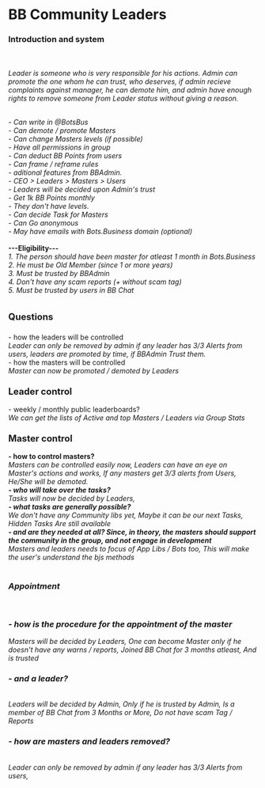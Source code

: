 # BB Community Leaders
<h3> Introduction and system  </h3>

<br><br><i> Leader is someone who is very responsible for his actions. Admin can promote the one whom he can trust, who deserves, if admin recieve complaints against manager, he can demote him, and admin have enough rights to remove someone from Leader status without giving a reason. </i><div></div><i><br>- Can write in @BotsBus<br/>- Can demote / promote Masters <br/>- Can change Masters levels (if possible)<br/>- Have all permissions in group<br/>- Can deduct BB Points from users<br/>- Can frame / reframe rules<br/>- aditional features from BBAdmin.<br/>- CEO > Leaders > Masters > Users<br/>- Leaders will be decided upon Admin's trust<br/>- Get 1k BB Points monthly<br>- They don't have levels.<br/>- Can decide Task for Masters<br/>- Can Go anonymous<br/>- May have emails with Bots.Business domain (optional)</i><div></div><br/><b>---Eligibility---</b><i><br/>1. The person should have been master for atleast 1 month in Bots.Business<br/>2. He must be Old Member (since 1 or more years) <br/>3. Must be trusted by BBAdmin<br/>4. Don't have any scam reports (+ without scam tag)<br/>5. Must be trusted by users in BB Chat<br/></i><br> <br> <span style="font-size:130%;"><b>Questions </b><br> <br></span><div></div>- how the leaders will be controlled<br/><i>Leader can only be removed by admin if any leader has 3/3 Alerts from users, leaders are promoted by time, if BBAdmin Trust them.</i><br/>- how the masters will be controlled<br/><i>Master can now be promoted / demoted by Leaders </i><div></div><span style="font-size:130%;"><br><b>Leader control </b></span><div></div><br/>- weekly / monthly public leaderboards?<br/><i>We can get the lists of Active and top Masters / Leaders via Group Stats </i><div></div><span style="font-size:130%;"><br><b>Master control </b></span><div></div><br/><b>- how to control masters? </b><br/><i>Masters can be controlled easily now, Leaders can have an eye on Master's actions and works, If any masters get 3/3 alerts from Users, He/She will  be demoted.<br/><b> - who will take over the tasks? </b><br/><i>Tasks will now be decided by Leaders, </i><br/><b> - what tasks are generally possible?</b><br/><i>We don't have any Community libs yet, Maybe it can be our next Tasks, Hidden Tasks Are still available </i><br/><b> - and are they needed at all? Since, in theory, the masters should support the community in the group, and not engage in development</b><i><br>Masters and leaders needs to focus of App Libs / Bots too, This will make the user's understand the bjs methods</i><br/></br> <h3> Appointment</h3><br/><h3>- how is the procedure for the appointment of the master<br/></h3><i> Masters will be decided by Leaders, One can become Master only if he doesn't have any warns / reports, Joined BB Chat for 3 months atleast, And is trusted<br> </i> <h3> - and a leader?</h3> <br/><i>Leaders will be decided by Admin, Only if he is trusted by Admin, Is a member of BB Chat from 3 Months or More, Do not have scam Tag / Reports</i><br> <h3> - how are masters and leaders removed?</h3><br> <i>Leader can only be removed by admin if any leader has 3/3 Alerts from users,</i> <div></div>

